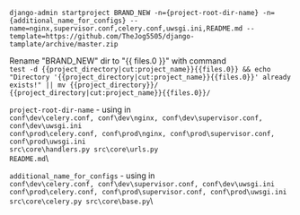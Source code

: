 `django-admin startproject BRAND_NEW -n={project-root-dir-name} -n={additional_name_for_configs} --name=nginx,supervisor.conf,celery.conf,uwsgi.ini,README.md --template=https://github.com/TheJog5505/django-tamplate/archive/master.zip`


Rename "BRAND_NEW" dir to "{{ files.0 }}" with command\
`test -d {{project_directory|cut:project_name}}{{files.0}} && echo "Directory '{{project_directory|cut:project_name}}{{files.0}}' already exists!" || mv {{project_directory}}/ {{project_directory|cut:project_name}}{{files.0}}/`


`project-root-dir-name` - using in\
`conf\dev\celery.conf, conf\dev\nginx, conf\dev\supervisor.conf, conf\dev\uwsgi.ini`\
`conf\prod\celery.conf, conf\prod\nginx, conf\prod\supervisor.conf, conf\prod\uwsgi.ini`\
`src\core\handlers.py src\core\urls.py`\
`README.md`\

`additional_name_for_configs` - using in\
`conf\dev\celery.conf, conf\dev\supervisor.conf, conf\dev\uwsgi.ini`\
`conf\prod\celery.conf, conf\prod\supervisor.conf, conf\prod\uwsgi.ini`\
`src\core\celery.py src\core\base.py`\
